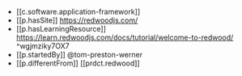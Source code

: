 
- [[c.software.application-framework]]
- [[p.hasSite]] https://redwoodjs.com/
- [[p.hasLearningResource]] https://learn.redwoodjs.com/docs/tutorial/welcome-to-redwood/ ^wgjmziky7OX7
- [[p.startedBy]] @tom-preston-werner
- [[p.differentFrom]] [[prdct.redwood]]